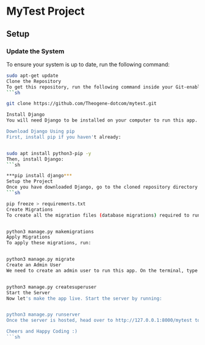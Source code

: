 # MyTest Project

## Setup

### Update the System
To ensure your system is up to date, run the following command:
```sh
sudo apt-get update
Clone the Repository
To get this repository, run the following command inside your Git-enabled terminal:
```sh

git clone https://github.com/Theogene-dotcom/mytest.git

Install Django
You will need Django to be installed on your computer to run this app. Head over to Django's official website for the download guide.

Download Django Using pip
First, install pip if you haven't already:


sudo apt install python3-pip -y
Then, install Django:
```sh

***pip install django***
Setup the Project
Once you have downloaded Django, go to the cloned repository directory and run the following command to generate a requirements.txt file:
```sh

pip freeze > requirements.txt
Create Migrations
To create all the migration files (database migrations) required to run this app, run:


python3 manage.py makemigrations
Apply Migrations
To apply these migrations, run:


python3 manage.py migrate
Create an Admin User
We need to create an admin user to run this app. On the terminal, type the following command and provide a username, password, and email for the admin user:


python3 manage.py createsuperuser
Start the Server
Now let's make the app live. Start the server by running:


python3 manage.py runserver
Once the server is hosted, head over to http://127.0.0.1:8000/mytest to access the app.

Cheers and Happy Coding :)
```sh